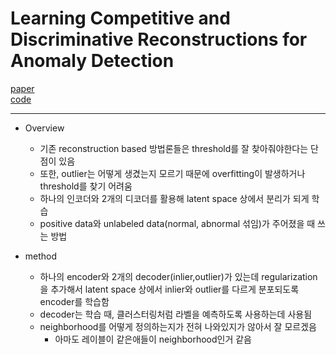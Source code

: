 # Learning Competitive and Discriminative Reconstructions for Anomaly Detection

[paper](https://arxiv.org/abs/1903.07058)  
[code]()

---
* Overview
  * 기존 reconstruction based 방법론들은 threshold를 잘 찾아줘야한다는 단점이 있음
  * 또한, outlier는 어떻게 생겼는지 모르기 때문에 overfitting이 발생하거나 threshold를 찾기 어려움
  * 하나의 인코더와 2개의 디코더를 활용해 latent space 상에서 분리가 되게 학습
  * positive data와 unlabeled data(normal, abnormal 섞임)가 주어졌을 때 쓰는 방법

* method
  * 하나의 encoder와 2개의 decoder(inlier,outlier)가 있는데 regularization을 추가해서 latent space 상에서 inlier와 outlier를 다르게 분포되도록 encoder를 학습함
  * decoder는 학습 때, 클러스터링처럼 라벨을 예측하도록 사용하는데 사용됨
  * neighborhood를 어떻게 정의하는지가 전혀 나와있지가 않아서 잘 모르겠음
    * 아마도 레이블이 같은애들이 neighborhood인거 같음

